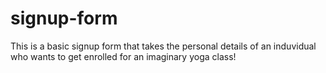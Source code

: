# signup-form

This is a basic signup form that takes the personal details of an induvidual who wants to get enrolled for an imaginary yoga class!